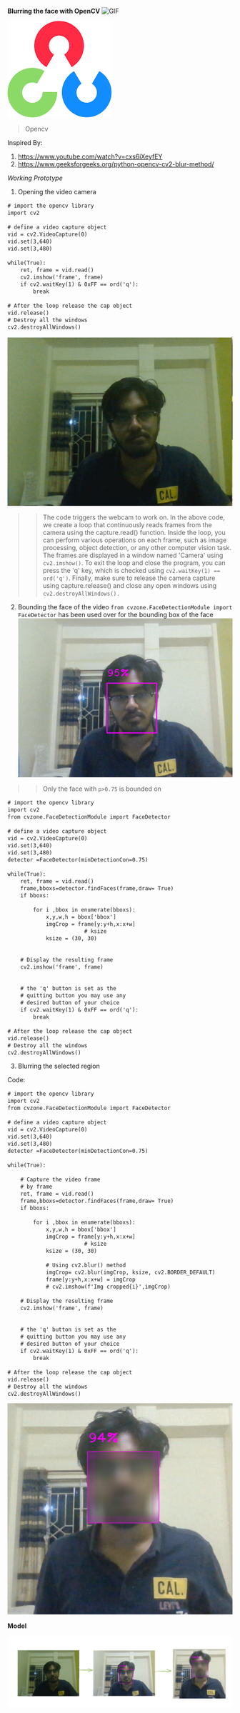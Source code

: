 **Blurring the face with OpenCV**
![GIF](./_resources/working.gif)

![69a86f4e63c9099741a77227f8146ab9.png](./_resources/69a86f4e63c9099741a77227f8146ab9.png)
> Opencv

Inspired By: 
1. https://www.youtube.com/watch?v=cxs6iXeyfEY
2. https://www.geeksforgeeks.org/python-opencv-cv2-blur-method/

*Working Prototype*
1. Opening the video camera
```
# import the opencv library
import cv2

# define a video capture object
vid = cv2.VideoCapture(0)
vid.set(3,640)
vid.set(3,480)

while(True):
	ret, frame = vid.read()
	cv2.imshow('frame', frame)
	if cv2.waitKey(1) & 0xFF == ord('q'):
		break

# After the loop release the cap object
vid.release()
# Destroy all the windows
cv2.destroyAllWindows()
```
![2c4ee40b723511be0822566eef8bf893.png](./_resources/2c4ee40b723511be0822566eef8bf893.png)

>>The code triggers the webcam to work on. In the above code, we create a loop that continuously reads frames from the camera using the capture.read() function. Inside the loop, you can perform various operations on each frame, such as image processing, object detection, or any other computer vision task. The frames are displayed in a window named 'Camera' using `cv2.imshow()`. To exit the loop and close the program, you can press the 'q' key, which is checked using `cv2.waitKey(1) == ord('q')`. Finally, make sure to release the camera capture using capture.release() and close any open windows using `cv2.destroyAllWindows().`

2. Bounding the face of the video
`from cvzone.FaceDetectionModule import FaceDetector` has been used over for the bounding box of the face 
![02fa1fa7d570a039de96433004e9b21a.png](./_resources/02fa1fa7d570a039de96433004e9b21a.png)
>> Only the face with `p>0.75` is bounded on
```
# import the opencv library
import cv2
from cvzone.FaceDetectionModule import FaceDetector

# define a video capture object
vid = cv2.VideoCapture(0)
vid.set(3,640)
vid.set(3,480)
detector =FaceDetector(minDetectionCon=0.75)

while(True):
	ret, frame = vid.read()
	frame,bboxs=detector.findFaces(frame,draw= True)
	if bboxs:
        
		for i ,bbox in enumerate(bboxs):
			x,y,w,h = bbox['bbox']
			imgCrop = frame[y:y+h,x:x+w]
						# ksize
			ksize = (30, 30)
			

	# Display the resulting frame
	cv2.imshow('frame', frame)
	
	
	# the 'q' button is set as the
	# quitting button you may use any
	# desired button of your choice
	if cv2.waitKey(1) & 0xFF == ord('q'):
		break

# After the loop release the cap object
vid.release()
# Destroy all the windows
cv2.destroyAllWindows()

```
3. Blurring the selected region

Code:
```
# import the opencv library
import cv2
from cvzone.FaceDetectionModule import FaceDetector

# define a video capture object
vid = cv2.VideoCapture(0)
vid.set(3,640)
vid.set(3,480)
detector =FaceDetector(minDetectionCon=0.75)

while(True):
	
	# Capture the video frame
	# by frame
	ret, frame = vid.read()
	frame,bboxs=detector.findFaces(frame,draw= True)
	if bboxs:
        
		for i ,bbox in enumerate(bboxs):
			x,y,w,h = bbox['bbox']
			imgCrop = frame[y:y+h,x:x+w]
						# ksize
			ksize = (30, 30)
			
			# Using cv2.blur() method 
			imgCrop= cv2.blur(imgCrop, ksize, cv2.BORDER_DEFAULT) 
			frame[y:y+h,x:x+w] = imgCrop
			# cv2.imshow(f'Img cropped{i}',imgCrop)

	# Display the resulting frame
	cv2.imshow('frame', frame)
	
	
	# the 'q' button is set as the
	# quitting button you may use any
	# desired button of your choice
	if cv2.waitKey(1) & 0xFF == ord('q'):
		break

# After the loop release the cap object
vid.release()
# Destroy all the windows
cv2.destroyAllWindows()
```
![297e379896dad9ed5d787d1997db062e.png](./_resources/297e379896dad9ed5d787d1997db062e.png)

**Model**

![ce690ef2eb94dcd8ae450da07997fba6.png](./_resources/ce690ef2eb94dcd8ae450da07997fba6.png)